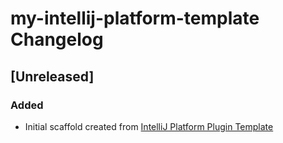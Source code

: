 <!-- Keep a Changelog guide -> https://keepachangelog.com -->

# my-intellij-platform-template Changelog

## [Unreleased]
### Added
- Initial scaffold created from [IntelliJ Platform Plugin Template](https://github.com/JetBrains/intellij-platform-plugin-template)
